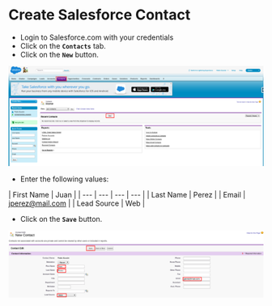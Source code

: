 # Create Salesforce Contact

* Login to Salesforce.com with your credentials
* Click on the **`Contacts`** tab.
* Click on the **`New`** button.

![](../../.gitbook/assets/image%20%28122%29.png)

* Enter the following values:

| First Name | Juan |
| --- | --- | --- | --- |
| Last Name | Perez |
| Email | jperez@mail.com |
| Lead Source | Web |

* Click on the **`Save`** button.

![](../../.gitbook/assets/image%20%28155%29.png)


